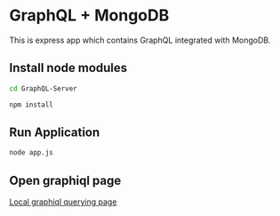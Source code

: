 # GraphQL + MongoDB

This is express app which contains GraphQL integrated with MongoDB.

## Install node modules

```bash
cd GraphQL-Server
```
```bash
npm install
```

## Run Application

```bash
node app.js
```

## Open graphiql page

[Local graphiql querying page](http://localhost:4000/graphql)
